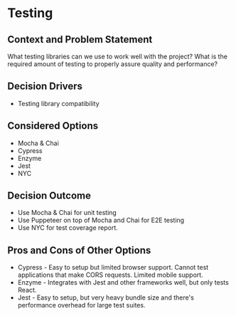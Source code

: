 # Testing

## Context and Problem Statement
What testing libraries can we use to work well with the project? What is the required amount of testing to properly assure quality and performance?

## Decision Drivers
* Testing library compatibility

## Considered Options
* Mocha & Chai
* Cypress
* Enzyme
* Jest
* NYC

## Decision Outcome
* Use Mocha & Chai for unit testing
* Use Puppeteer on top of Mocha and Chai for E2E testing
* Use NYC for test coverage report.

## Pros and Cons of Other Options
* Cypress - Easy to setup but limited browser support. Cannot test applications that make CORS requests. Limited mobile support.
* Enzyme - Integrates with Jest and other frameworks well, but only tests React.
* Jest - Easy to setup, but very heavy bundle size and there's performance overhead for large test suites.